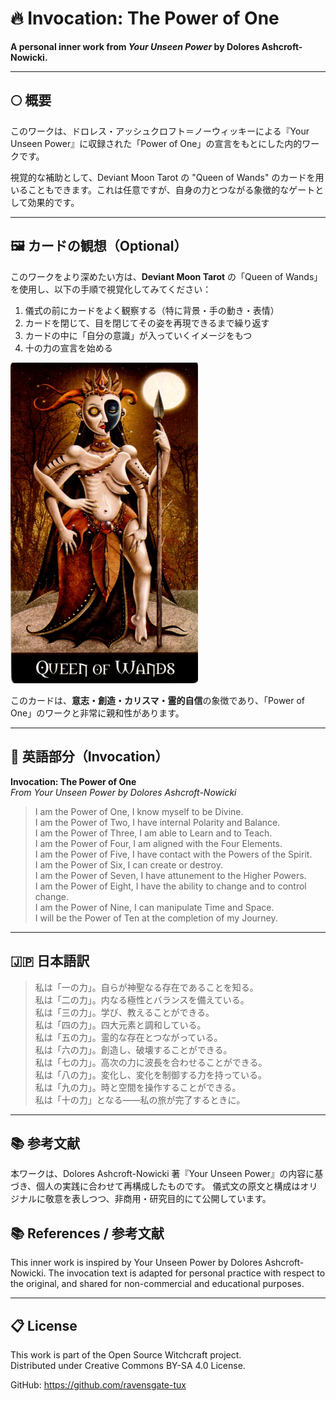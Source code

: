 # 🔥 Invocation: The Power of One

**A personal inner work from _Your Unseen Power_ by Dolores Ashcroft-Nowicki.**

---

## 🌕 概要
このワークは、ドロレス・アッシュクロフト＝ノーウィッキーによる『Your Unseen Power』に収録された「Power of One」の宣言をもとにした内的ワークです。

視覚的な補助として、Deviant Moon Tarot の "Queen of Wands" のカードを用いることもできます。これは任意ですが、自身の力とつながる象徴的なゲートとして効果的です。

---

## 🖼️ カードの観想（Optional）
このワークをより深めたい方は、**Deviant Moon Tarot** の「Queen of Wands」を使用し、以下の手順で視覚化してみてください：

1. 儀式の前にカードをよく観察する（特に背景・手の動き・表情）
2. カードを閉じて、目を閉じてその姿を再現できるまで繰り返す
3. カードの中に「自分の意識」が入っていくイメージをもつ
4. 十の力の宣言を始める

<img src="queen_of_wands.jpg" width="300">

このカードは、**意志・創造・カリスマ・霊的自信**の象徴であり、「Power of One」のワークと非常に親和性があります。

---

## 🔮 英語部分（Invocation）
**Invocation: The Power of One**  
*From _Your Unseen Power_ by Dolores Ashcroft-Nowicki*

> I am the Power of One, I know myself to be Divine.  
> I am the Power of Two, I have internal Polarity and Balance.  
> I am the Power of Three, I am able to Learn and to Teach.  
> I am the Power of Four, I am aligned with the Four Elements.  
> I am the Power of Five, I have contact with the Powers of the Spirit.  
> I am the Power of Six, I can create or destroy.  
> I am the Power of Seven, I have attunement to the Higher Powers.  
> I am the Power of Eight, I have the ability to change and to control change.  
> I am the Power of Nine, I can manipulate Time and Space.  
> I will be the Power of Ten at the completion of my Journey.

---

## 🇯🇵 日本語訳

> 私は「一の力」。自らが神聖なる存在であることを知る。  
> 私は「二の力」。内なる極性とバランスを備えている。  
> 私は「三の力」。学び、教えることができる。  
> 私は「四の力」。四大元素と調和している。  
> 私は「五の力」。霊的な存在とつながっている。  
> 私は「六の力」。創造し、破壊することができる。  
> 私は「七の力」。高次の力に波長を合わせることができる。  
> 私は「八の力」。変化し、変化を制御する力を持っている。  
> 私は「九の力」。時と空間を操作することができる。  
> 私は「十の力」となる——私の旅が完了するときに。

---

## 📚 参考文献
本ワークは、Dolores Ashcroft-Nowicki 著『Your Unseen Power』の内容に基づき、個人の実践に合わせて再構成したものです。
儀式文の原文と構成はオリジナルに敬意を表しつつ、非商用・研究目的にて公開しています。

## 📚 References / 参考文献
This inner work is inspired by Your Unseen Power by Dolores Ashcroft-Nowicki.
The invocation text is adapted for personal practice with respect to the original, and shared for non-commercial and educational purposes.

---

## 📋 License
This work is part of the Open Source Witchcraft project.  
Distributed under Creative Commons BY-SA 4.0 License.

GitHub: https://github.com/ravensgate-tux
